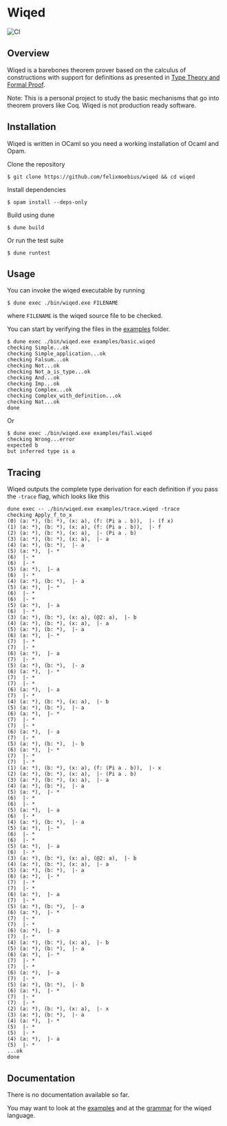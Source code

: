 # Wiqed

![CI](https://github.com/felixmoebius/wiqed/actions/workflows/workflow.yml/badge.svg)

## Overview

Wiqed is a barebones theorem prover based on the calculus of constructions with support for definitions as presented in [Type Theory and Formal Proof](https://www.cambridge.org/core/books/type-theory-and-formal-proof/0472640AAD34E045C7F140B46A57A67C).

Note: This is a personal project to study the basic mechanisms that go into theorem provers like Coq. Wiqed is not production ready software.

## Installation

Wiqed is written in OCaml so you need a working installation of Ocaml and Opam.

Clone the repository

```
$ git clone https://github.com/felixmoebius/wiqed && cd wiqed
```

Install dependencies

```
$ opam install --deps-only
```

Build using dune

```
$ dune build
```

Or run the test suite

```
$ dune runtest
```

## Usage

You can invoke the wiqed executable by running

```
$ dune exec ./bin/wiqed.exe FILENAME
```

where `FILENAME` is the wiqed source file to be checked.

You can start by verifying the files in the [examples](./examples) folder.

```
$ dune exec ./bin/wiqed.exe examples/basic.wiqed
checking Simple...ok 
checking Simple_application...ok
checking Falsum...ok
checking Not...ok
checking Not_a_is_type...ok
checking And...ok
checking Imp...ok
checking Complex...ok
checking Complex_with_definition...ok
checking Nat...ok
done
```

Or

```
$ dune exec ./bin/wiqed.exe examples/fail.wiqed
checking Wrong...error
expected b
but inferred type is a
```

## Tracing

Wiqed outputs the complete type derivation for each definition if you pass the `-trace` flag, which looks like this

```
dune exec -- ./bin/wiqed.exe examples/trace.wiqed -trace 
checking Apply_f_to_x
(0) (a: *), (b: *), (x: a), (f: (Pi a . b)),  |- (f x)
(1) (a: *), (b: *), (x: a), (f: (Pi a . b)),  |- f
(2) (a: *), (b: *), (x: a),  |- (Pi a . b)
(3) (a: *), (b: *), (x: a),  |- a
(4) (a: *), (b: *),  |- a
(5) (a: *),  |- *
(6)  |- *
(6)  |- *
(5) (a: *),  |- a
(6)  |- *
(4) (a: *), (b: *),  |- a
(5) (a: *),  |- *
(6)  |- *
(6)  |- *
(5) (a: *),  |- a
(6)  |- *
(3) (a: *), (b: *), (x: a), (@2: a),  |- b
(4) (a: *), (b: *), (x: a),  |- a
(5) (a: *), (b: *),  |- a
(6) (a: *),  |- *
(7)  |- *
(7)  |- *
(6) (a: *),  |- a
(7)  |- *
(5) (a: *), (b: *),  |- a
(6) (a: *),  |- *
(7)  |- *
(7)  |- *
(6) (a: *),  |- a
(7)  |- *
(4) (a: *), (b: *), (x: a),  |- b
(5) (a: *), (b: *),  |- a
(6) (a: *),  |- *
(7)  |- *
(7)  |- *
(6) (a: *),  |- a
(7)  |- *
(5) (a: *), (b: *),  |- b
(6) (a: *),  |- *
(7)  |- *
(7)  |- *
(1) (a: *), (b: *), (x: a), (f: (Pi a . b)),  |- x
(2) (a: *), (b: *), (x: a),  |- (Pi a . b)
(3) (a: *), (b: *), (x: a),  |- a
(4) (a: *), (b: *),  |- a
(5) (a: *),  |- *
(6)  |- *
(6)  |- *
(5) (a: *),  |- a
(6)  |- *
(4) (a: *), (b: *),  |- a
(5) (a: *),  |- *
(6)  |- *
(6)  |- *
(5) (a: *),  |- a
(6)  |- *
(3) (a: *), (b: *), (x: a), (@2: a),  |- b
(4) (a: *), (b: *), (x: a),  |- a
(5) (a: *), (b: *),  |- a
(6) (a: *),  |- *
(7)  |- *
(7)  |- *
(6) (a: *),  |- a
(7)  |- *
(5) (a: *), (b: *),  |- a
(6) (a: *),  |- *
(7)  |- *
(7)  |- *
(6) (a: *),  |- a
(7)  |- *
(4) (a: *), (b: *), (x: a),  |- b
(5) (a: *), (b: *),  |- a
(6) (a: *),  |- *
(7)  |- *
(7)  |- *
(6) (a: *),  |- a
(7)  |- *
(5) (a: *), (b: *),  |- b
(6) (a: *),  |- *
(7)  |- *
(7)  |- *
(2) (a: *), (b: *), (x: a),  |- x
(3) (a: *), (b: *),  |- a
(4) (a: *),  |- *
(5)  |- *
(5)  |- *
(4) (a: *),  |- a
(5)  |- *
...ok
done
```

## Documentation

There is no documentation available so far.

You may want to look at the [examples](./examples) and at the [grammar](./lib/parser.mly) for the wiqed language.
